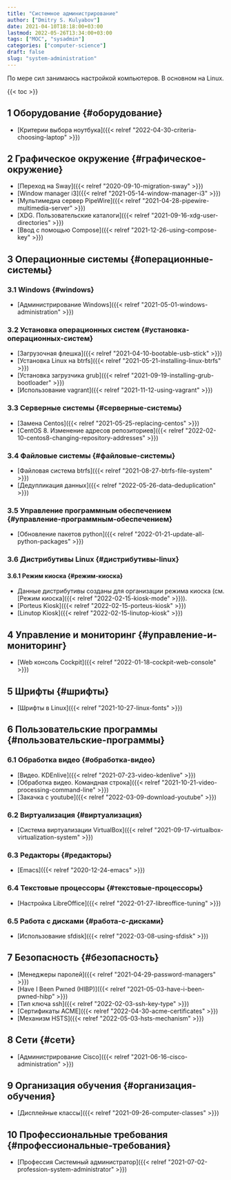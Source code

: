 ```yaml
---
title: "Системное администрирование"
author: ["Dmitry S. Kulyabov"]
date: 2021-04-10T18:18:00+03:00
lastmod: 2022-05-26T13:34:00+03:00
tags: ["MOC", "sysadmin"]
categories: ["computer-science"]
draft: false
slug: "system-administration"
---
```


По мере сил занимаюсь настройкой компьютеров. В основном на Linux.

<!--more-->

{{< toc >}}


## <span class="section-num">1</span> Оборудование {#оборудование}

-   [Критерии выбора ноутбука]({{< relref "2022-04-30-criteria-choosing-laptop" >}})


## <span class="section-num">2</span> Графическое окружение {#графическое-окружение}

-   [Переход на Sway]({{< relref "2020-09-10-migration-sway" >}})
-   [Window manager i3]({{< relref "2021-05-14-window-manager-i3" >}})
-   [Мультимедиа сервер PipeWire]({{< relref "2021-04-28-pipewire-multimedia-server" >}})
-   [XDG. Пользовательские каталоги]({{< relref "2021-09-16-xdg-user-directories" >}})
-   [Ввод с помощью Compose]({{< relref "2021-12-26-using-compose-key" >}})


## <span class="section-num">3</span> Операционные системы {#операционные-системы}


### <span class="section-num">3.1</span> Windows {#windows}

-   [Администрирование Windows]({{< relref "2021-05-01-windows-administration" >}})


### <span class="section-num">3.2</span> Установка операционных систем {#установка-операционных-систем}

-   [Загрузочная флешка]({{< relref "2021-04-10-bootable-usb-stick" >}})
-   [Установка Linux на btrfs]({{< relref "2021-05-21-installing-linux-btrfs" >}})
-   [Установка загрузчика grub]({{< relref "2021-09-19-installing-grub-bootloader" >}})
-   [Использование vagrant]({{< relref "2021-11-12-using-vagrant" >}})


### <span class="section-num">3.3</span> Серверные системы {#серверные-системы}

-   [Замена Centos]({{< relref "2021-05-25-replacing-centos" >}})
-   [CentOS 8. Изменение адресов репозиториев]({{< relref "2022-02-10-centos8-changing-repository-addresses" >}})


### <span class="section-num">3.4</span> Файловые системы {#файловые-системы}

-   [Файловая система btrfs]({{< relref "2021-08-27-btrfs-file-system" >}})
-   [Дедупликация данных]({{< relref "2022-05-26-data-deduplication" >}})


### <span class="section-num">3.5</span> Управление программным обеспечением {#управление-программным-обеспечением}

-   [Обновление пакетов python]({{< relref "2022-01-21-update-all-python-packages" >}})


### <span class="section-num">3.6</span> Дистрибутивы Linux {#дистрибутивы-linux}


#### <span class="section-num">3.6.1</span> Режим киоска {#режим-киоска}

-   Данные дистрибутивы созданы для организации режима киоска (см. [Режим киоска]({{< relref "2022-02-15-kiosk-mode" >}})).
-   [Porteus Kiosk]({{< relref "2022-02-15-porteus-kiosk" >}})
-   [Linutop Kiosk]({{< relref "2022-02-15-linutop-kiosk" >}})


## <span class="section-num">4</span> Управление и мониторинг {#управление-и-мониторинг}

-   [Web консоль Cockpit]({{< relref "2022-01-18-cockpit-web-console" >}})


## <span class="section-num">5</span> Шрифты {#шрифты}

-   [Шрифты в Linux]({{< relref "2021-10-27-linux-fonts" >}})


## <span class="section-num">6</span> Пользовательские программы {#пользовательские-программы}


### <span class="section-num">6.1</span> Обработка видео {#обработка-видео}

-   [Видео. KDEnlive]({{< relref "2021-07-23-video-kdenlive" >}})
-   [Обработка видео. Командная строка]({{< relref "2021-10-21-video-processing-command-line" >}})
-   [Закачка с youtube]({{< relref "2022-03-09-download-youtube" >}})


### <span class="section-num">6.2</span> Виртуализация {#виртуализация}

-   [Система виртуализации VirtualBox]({{< relref "2021-09-17-virtualbox-virtualization-system" >}})


### <span class="section-num">6.3</span> Редакторы {#редакторы}

-   [Emacs]({{< relref "2020-12-24-emacs" >}})


### <span class="section-num">6.4</span> Текстовые процессоры {#текстовые-процессоры}

-   [Настройка LibreOffice]({{< relref "2022-01-27-libreoffice-tuning" >}})


### <span class="section-num">6.5</span> Работа с дисками {#работа-с-дисками}

-   [Использование sfdisk]({{< relref "2022-03-08-using-sfdisk" >}})


## <span class="section-num">7</span> Безопасность {#безопасность}

-   [Менеджеры паролей]({{< relref "2021-04-29-password-managers" >}})
-   [Have I Been Pwned (HIBP)]({{< relref "2021-05-03-have-i-been-pwned-hibp" >}})
-   [Тип ключа ssh]({{< relref "2022-02-03-ssh-key-type" >}})
-   [Сертификаты ACME]({{< relref "2022-04-30-acme-certificates" >}})
-   [Механизм HSTS]({{< relref "2022-05-03-hsts-mechanism" >}})


## <span class="section-num">8</span> Сети {#сети}

-   [Администрирование Cisco]({{< relref "2021-06-16-cisco-administration" >}})


## <span class="section-num">9</span> Организация обучения {#организация-обучения}

-   [Дисплейные классы]({{< relref "2021-09-26-computer-classes" >}})


## <span class="section-num">10</span> Профессиональные требования {#профессиональные-требования}

-   [Профессия Системный администратор]({{< relref "2021-07-02-profession-system-administrator" >}})
